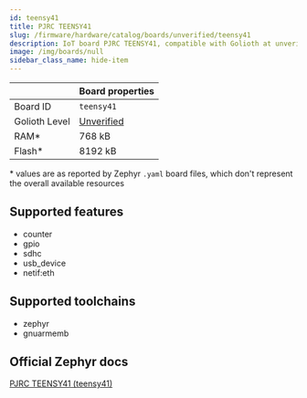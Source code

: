 ```yaml
---
id: teensy41
title: PJRC TEENSY41
slug: /firmware/hardware/catalog/boards/unverified/teensy41
description: IoT board PJRC TEENSY41, compatible with Golioth at unverified level.
image: /img/boards/null
sidebar_class_name: hide-item
---
```


[//]: # (This is an auto-generated file, do not edit! Changes to it will be lost upon re-generation)



|                | Board properties     |
| -------------  | -------------------- |
| Board ID       | `teensy41` |
| Golioth Level  | [Unverified](/firmware/hardware#unverified-boards) |
| RAM*           | 768 kB |
| Flash*         | 8192 kB |

\* values are as reported by Zephyr `.yaml` board files, which don't represent the overall available resources



## Supported features

* counter
* gpio
* sdhc
* usb_device
* netif:eth

## Supported toolchains

* zephyr
* gnuarmemb

## Official Zephyr docs

[PJRC TEENSY41 (teensy41)](https://docs.zephyrproject.org/latest/boards/pjrc/teensy4/doc/index.html)
